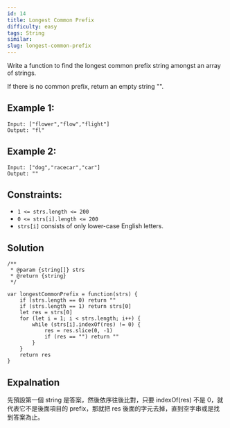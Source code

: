 ```yaml
---
id: 14
title: Longest Common Prefix
difficulty: easy
tags: String
similar:
slug: longest-common-prefix
---
```


Write a function to find the longest common prefix string amongst an array of strings.

If there is no common prefix, return an empty string "".

## Example 1:

```
Input: ["flower","flow","flight"]
Output: "fl"
```

## Example 2:

```
Input: ["dog","racecar","car"]
Output: ""
```

## Constraints:

- `1 <= strs.length <= 200`
- `0 <= strs[i].length <= 200`
- `strs[i]` consists of only lower-case English letters.

## Solution

```
/**
 * @param {string[]} strs
 * @return {string}
 */

var longestCommonPrefix = function(strs) {
    if (strs.length == 0) return ""
    if (strs.length == 1) return strs[0]
    let res = strs[0]
    for (let i = 1; i < strs.length; i++) {
        while (strs[i].indexOf(res) != 0) {
            res = res.slice(0, -1)
            if (res == "") return ""
        }
    }
    return res
}
```

## Expalnation

先預設第一個 string 是答案，然後依序往後比對，只要 indexOf(res) 不是 0，就代表它不是後面項目的 prefix，那就把 res 後面的字元去掉，直到空字串或是找到答案為止。
